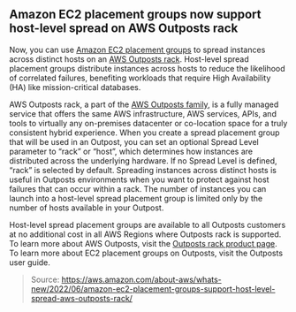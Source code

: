 ## Amazon EC2 placement groups now support host-level spread on AWS Outposts rack

Now, you can use [Amazon EC2 placement groups](https://docs.aws.amazon.com/AWSEC2/latest/UserGuide/placement-groups.html) to spread instances across distinct hosts on an [AWS Outposts rack](https://aws.amazon.com/outposts/rack/). Host-level spread placement groups distribute instances across hosts to reduce the likelihood of correlated failures, benefiting workloads that require High Availability (HA) like mission-critical databases.

AWS Outposts rack, a part of the [AWS Outposts family](https://aws.amazon.com/outposts/), is a fully managed service that offers the same AWS infrastructure, AWS services, APIs, and tools to virtually any on-premises datacenter or co-location space for a truly consistent hybrid experience. When you create a spread placement group that will be used in an Outpost, you can set an optional Spread Level parameter to “rack” or “host”, which determines how instances are distributed across the underlying hardware. If no Spread Level is defined, “rack” is selected by default. Spreading instances across distinct hosts is useful in Outposts environments when you want to protect against host failures that can occur within a rack. The number of instances you can launch into a host-level spread placement group is limited only by the number of hosts available in your Outpost.

Host-level spread placement groups are available to all Outposts customers at no additional cost in all AWS Regions where Outposts rack is supported. To learn more about AWS Outposts, visit the [Outposts rack product page](https://aws.amazon.com/outposts/rack/). To learn more about EC2 placement groups on Outposts, visit the Outposts user guide.

> Source: https://aws.amazon.com/about-aws/whats-new/2022/06/amazon-ec2-placement-groups-support-host-level-spread-aws-outposts-rack/